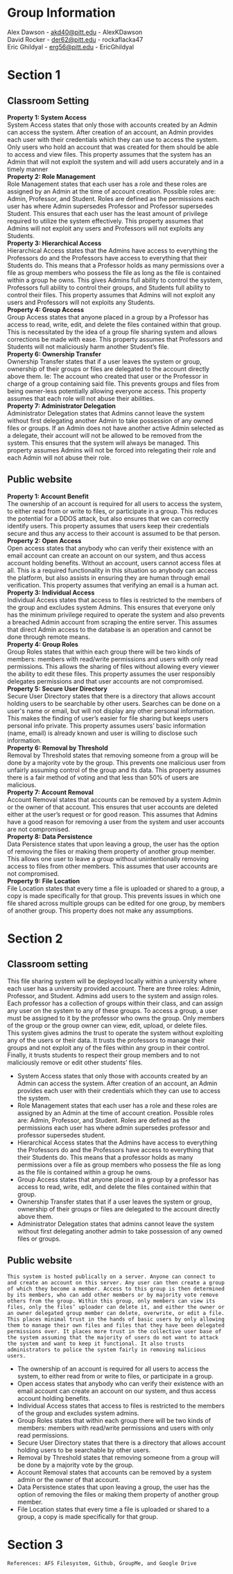 # Group Information
Alex Dawson - akd40@pitt.edu - AlexKDawson  
David Rocker - der62@pitt.edu - rockaflacka47  
Eric Ghildyal - erg56@pitt.edu - EricGhildyal  


# Section 1
## Classroom Setting
**Property 1: System Access**  
System Access states that only those with accounts created by an Admin can access the system. After creation of an account, an Admin provides each user with their credentials which they can use to access the system. Only users who hold an account that was created for them should be able to access and view files. This property assumes that the system has an Admin that will not exploit the system and will add users accurately and in a timely manner  
**Property 2: Role Management**  
Role Management states that each user has a role and these roles are assigned by an Admin at the time of account creation. Possible roles are: Admin, Professor, and Student. Roles are defined as the permissions each user has where Admin supersedes Professor and Professor supersedes Student. This ensures that each user has the least amount of privilege required to utilize the system effectively. This property assumes that Admins will not exploit any users and Professors will not exploits any Students.  
**Property 3: Hierarchical Access**  
Hierarchical Access states that the Admins have access to everything the Professors do and the Professors have access to everything that their Students do. This means that a Professor holds as many permissions over a file as group members who possess the file as long as the file is contained within a group he owns. This gives Admins full ability to control the system, Professors full ability to control their groups, and Students full ability to control their files. This property assumes that Admins will not exploit any users and Professors will not exploits any Students.  
**Property 4: Group Access**  
Group Access states that anyone placed in a group by a Professor has access to read, write, edit, and delete the files contained within that group. This is necessitated by the idea of a group file sharing system and allows corrections be made with ease. This property assumes that Professors and Students will not maliciously harm another Student’s file.  
**Property 6: Ownership Transfer**  
Ownership Transfer states that if a user leaves the system or group, ownership of their groups or files are delegated to the account directly above them. Ie: The account who created that user or the Professor in charge of a group containing said file. This prevents groups and files from being owner-less potentially allowing everyone access. This property assumes that each role will not abuse their abilities.  
**Property 7:  Administrator Delegation**  
Administrator Delegation states that Admins cannot leave the system without first delegating another Admin to take possession of any owned files or groups. If an Admin does not have another active Admin selected as a delegate, their account will not be allowed to be removed from the system. This ensures that the system will always be managed. This property assumes Admins will not be forced into relegating their role and each Admin will not abuse their role.

## Public website
**Property 1: Account Benefit**  
The ownership of an account is required for all users to access the system, to either read from or write to files, or participate in a group. This reduces the potential for a DDOS attack, but also ensures that we can correctly identify users. This property assumes that users keep their credentials secure and thus any access to their account is assumed to be that person.  
**Property 2: Open Access**  
Open access states that anybody who can verify their existence with an email account can create an account on our system, and thus access account holding benefits. Without an account, users cannot access files at all. This is a required functionality in this situation so anybody can access the platform, but also assists in ensuring they are human through email verification. This property assumes that verifying an email is a human act.  
**Property 3: Individual Access**  
Individual Access states that access to files is restricted to the members of the group and excludes system Admins. This ensures that everyone only has the minimum privilege required to operate the system and also prevents a breached Admin account from scraping the entire server. This assumes that direct Admin access to the database is an operation and cannot be done through remote means.  
**Property 4: Group Roles**  
Group Roles states that within each group there will be two kinds of members: members with read/write permissions and users with only read permissions. This allows the sharing of files without allowing every viewer the ability to edit these files. This property assumes the user responsibly delegates permissions and that user accounts are not compromised.  
**Property 5: Secure User Directory**  
Secure User Directory states that there is a directory that allows account holding users to be searchable by other users. Searches can be done on a user's name or email, but will not display any other personal information. This makes the finding of user’s easier for file sharing but keeps users personal info private. This property assumes users’ basic information (name, email) is already known and user is willing to disclose such information.  
**Property 6: Removal by Threshold**  
 Removal by Threshold states that removing someone from a group will be done by a majority vote by the group. This prevents one malicious user from unfairly assuming control of the group and its data. This property assumes there is a fair method of voting and that less than 50% of users are malicious.  
**Property 7:  Account Removal**   
Account Removal states that accounts can be removed by a system Admin or the owner of that account. This ensures that user accounts are deleted either at the user’s request or for good reason. This assumes that Admins have a good reason for removing a user from the system and user accounts are not compromised.  
**Property 8: Data Persistence**  
	Data Persistence states that upon leaving a group, the user has the option of removing the files or making them property of another group member. This allows one user to leave a group without unintentionally removing access to files from other members. This assumes that user accounts are not compromised.  
**Property 9: File Location**   
	File Location states that every time a file is uploaded or shared to a group, a copy is made specifically for that group. This prevents issues in which one file shared across multiple groups can be edited for one group, by members of another group. This property does not make any assumptions.

  # Section 2
## Classroom setting
  This file sharing system will be deployed locally within a university where each user has a university provided account. There are three roles: Admin, Professor, and Student. Admins add users to the system and assign roles. Each professor has a collection of groups within their class, and can assign any user on the system to any of these groups. To access a group, a user must be assigned to it by the professor who owns the group. Only members of the group or the group owner can view, edit, upload, or delete files.  
  This system gives admins the trust to operate the system without exploiting any of the users or their data. It trusts the professors to manage their groups and not exploit any of the files within any group in their control. Finally, it trusts students to respect their group members and to not maliciously remove or edit other students’ files.
- System Access states that only those with accounts created by an Admin can access the system. After creation of an account, an Admin provides each user with their credentials which they can use to access the system.
- Role Management states that each user has a role and these roles are assigned by an Admin at the time of account creation. Possible roles are: Admin, Professor, and Student. Roles are defined as the permissions each user has where admin supersedes professor and professor supersedes student.
- Hierarchical Access states that the Admins have access to everything the Professors do and the Professors have access to everything that their Students do. This means that a professor holds as many permissions over a file as group members who possess the file as long as the file is contained within a group he owns.
- Group Access states that anyone placed in a group by a professor has access to read, write, edit, and delete the files contained within that group.
- Ownership Transfer states that if a user leaves the system or group, ownership of their groups or files are delegated to the account directly above them.
- Administrator Delegation states that admins cannot leave the system without first delegating another admin to take possession of any owned files or groups.

## Public website
	This system is hosted publically on a server. Anyone can connect to and create an account on this server. Any user can then create a group of which they become a member. Access to this group is then determined by its members, who can add other members or by majority vote remove others from the group. Within this group, only members can view its files, only the files’ uploader can delete it, and either the owner or an owner delegated group member can delete, overwrite, or edit a file.
	This places minimal trust in the hands of basic users by only allowing them to manage their own files and files that they have been delegated permissions over. It places more trust in the collective user base of the system assuming that the majority of users do not want to attack the system and want to keep it functional. It also trusts administrators to police the system fairly in removing malicious users.

- The ownership of an account is required for all users to access the system, to either read from or write to files, or participate in a group.
- Open access states that anybody who can verify their existence with an email account can create an account on our system, and thus access account holding benefits.
- Individual Access states that access to files is restricted to the members of the group and excludes system admins.
- Group Roles states that within each group there will be two kinds of members: members with read/write permissions and users with only read permissions.
- Secure User Directory states that there is a directory that allows account holding users to be searchable by other users.
- Removal by Threshold states that removing someone from a group will be done by a majority vote by the group.
- Account Removal states that accounts can be removed by a system admin or the owner of that account.
- Data Persistence states that upon leaving a group, the user has the option of removing the files or making them property of another group member.
- File Location states that every time a file is uploaded or shared to a group, a copy is made specifically for that group.

# Section 3
	References: AFS Filesystem, Github, GroupMe, and Google Drive
